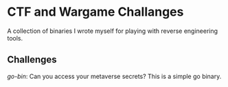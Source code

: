 # CTF and Wargame Challanges

A collection of binaries I wrote myself for playing with reverse engineering tools.

## Challenges

*go-bin*: Can you access your metaverse secrets? This is a simple go binary.
